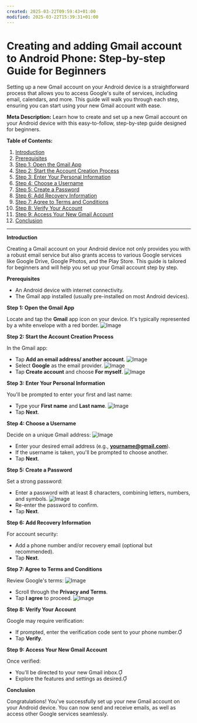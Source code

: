 ```yaml
---
created: 2025-03-22T09:59:43+01:00
modified: 2025-03-22T15:39:31+01:00
---
```


# Creating and adding Gmail account to Android Phone: Step-by-step Guide for Beginners

Setting up a new Gmail account on your Android device is a straightforward process that allows you to access Google's suite of services, including email, calendars, and more. This guide will walk you through each step, ensuring you can start using your new Gmail account with ease.

**Meta Description:** Learn how to create and set up a new Gmail account on your Android device with this easy-to-follow, step-by-step guide designed for beginners.

**Table of Contents:**

1. [Introduction](#introduction)
2. [Prerequisites](#prerequisites)
3. [Step 1: Open the Gmail App](#step-1-open-the-gmail-app)
4. [Step 2: Start the Account Creation Process](#step-2-start-the-account-creation-process)
5. [Step 3: Enter Your Personal Information](#step-3-enter-your-personal-information)
6. [Step 4: Choose a Username](#step-4-choose-a-username)
7. [Step 5: Create a Password](#step-5-create-a-password)
8. [Step 6: Add Recovery Information](#step-6-add-recovery-information)
9. [Step 7: Agree to Terms and Conditions](#step-7-agree-to-terms-and-conditions)
10. [Step 8: Verify Your Account](#step-8-verify-your-account)
11. [Step 9: Access Your New Gmail Account](#step-9-access-your-new-gmail-account)
12. [Conclusion](#conclusion)

---

**Introduction**

Creating a Gmail account on your Android device not only provides you with a robust email service but also grants access to various Google services like Google Drive, Google Photos, and the Play Store. This guide is tailored for beginners and will help you set up your Gmail account step by step.

**Prerequisites**

- An Android device with internet connectivity.
- The Gmail app installed (usually pre-installed on most Android devices).

**Step 1: Open the Gmail App**

Locate and tap the **Gmail** app icon on your device. It's typically represented by a white envelope with a red border. ![Image](./b778c1868a37df8ab640b9148d030e42.png) 

**Step 2: Start the Account Creation Process**

In the Gmail app:

- Tap **Add an email address/ another account**. ![Image](./2e263e31851dc5faf6b5b05325a28186.png) 
- Select **Google** as the email provider. ![Image](./eb9d9ed316557a23a07c8bf43bcbfb8a.png) 
- Tap **Create account** and choose **For myself**. ![Image](./3644f69b644bb33c373eb83e77d36891.png) 

**Step 3: Enter Your Personal Information**

You'll be prompted to enter your first and last name:

- Type your **First name** and **Last name**. ![Image](./9d79ec34be4674ee52e9906cbe032e15.png) 
- Tap **Next**.

**Step 4: Choose a Username**

Decide on a unique Gmail address: ![Image](./90a4e83850929bc34e889e4bb492cbd9.png) 

- Enter your desired email address (e.g., **yourname@gmail.com**).
- If the username is taken, you'll be prompted to choose another.
- Tap **Next**.

**Step 5: Create a Password**

Set a strong password:

- Enter a password with at least 8 characters, combining letters, numbers, and symbols. ![Image](./1166d6482d33cc04bea11e7db4588665.png) 
- Re-enter the password to confirm.
- Tap **Next**.

**Step 6: Add Recovery Information**

For account security:

- Add a phone number and/or recovery email (optional but recommended).
- Tap **Next**.

**Step 7: Agree to Terms and Conditions**

Review Google's terms: ![Image](./58f0f26ac5f52fac77d507c755821c20.png) 

- Scroll through the **Privacy and Terms**.
- Tap **I agree** to proceed. ![Image](./a446e7d3ab84bc76dd66e2372038b3b9.png) 

**Step 8: Verify Your Account**

Google may require verification:

- If prompted, enter the verification code sent to your phone number.
- Tap **Verify**.

**Step 9: Access Your New Gmail Account**

Once verified:

- You'll be directed to your new Gmail inbox.
- Explore the features and settings as desired.

**Conclusion**

Congratulations! You've successfully set up your new Gmail account on your Android device. You can now send and receive emails, as well as access other Google services seamlessly.

